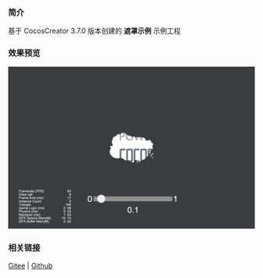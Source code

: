 ### 简介
基于 CocosCreator 3.7.0 版本创建的 **遮罩示例** 示例工程

### 效果预览
![image](../../../image/202203/2022030205.jpg)

### 相关链接
[Gitee](https://gitee.com/mirrors_cocos-creator/example-cases/tree/v2.4.3/assets/cases/02_ui/15_mask) | [Github](https://github.com/cocos-creator/example-cases/tree/v2.4.3/assets/cases/02_ui/15_mask)